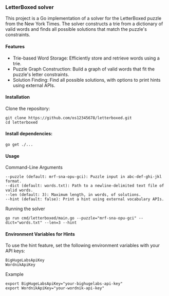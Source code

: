 ### LetterBoxed solver

This project is a Go implementation of a solver for the LetterBoxed puzzle from the New York Times. The solver constructs a trie from a dictionary of valid words and finds all possible solutions that match the puzzle's constraints.

#### Features
- Trie-based Word Storage: Efficiently store and retrieve words using a trie.
- Puzzle Graph Construction: Build a graph of valid words that fit the puzzle's letter constraints.
- Solution Finding: Find all possible solutions, with options to print hints using external APIs.

#### Installation
Clone the repository:

``` 
git clone https://github.com/os12345678/letterboxed.git
cd letterboxed
```

#### Install dependencies:
```
go get ./...
```

#### Usage
Command-Line Arguments
```
--puzzle (default: mrf-sna-opu-gci): Puzzle input in abc-def-ghi-jkl format.
--dict (default: words.txt): Path to a newline-delimited text file of valid words.
--len (default: 3): Maximum length, in words, of solutions.
--hint (default: false): Print a hint using external vocabulary APIs.
```

Running the solver
```
go run cmd/letterboxed/main.go --puzzle="mrf-sna-opu-gci" --dict="words.txt" --len=3 --hint
```

#### Environment Variables for Hints
To use the hint feature, set the following environment variables with your API keys:

```
BigHugeLabsApiKey
WordnikApiKey
```
Example
```
export BigHugeLabsApiKey="your-bighugelabs-api-key"
export WordnikApiKey="your-wordnik-api-key"
```
